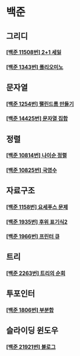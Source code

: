 # 백준

## 그리디

#### [[백준 11508번] 2+1 세일](/code-or-death/jiyu/baekjoon/bj_11508.md)

#### [[백준 1343번] 폴리오미노](/code-or-death/jiyu/baekjoon/bj_1343.md)

## 문자열

#### [[백준 1254번] 팰린드롬 만들기](/code-or-death/jiyu/baekjoon/bj_1254.md)

#### [[백준 14425번] 문자열 집합](/code-or-death/jiyu/baekjoon/bj_14425.md)

## 정렬

#### [[백준 10814번] 나이순 정렬](/code-or-death/jiyu/baekjoon/bj_10814.md)

#### [[백준 10825번] 국영수](/code-or-death/jiyu/baekjoon/bj_10825.md)

## 자료구조

#### [[백준 1158번] 요세푸스 문제](/code-or-death/jiyu/baekjoon/bj_1158.md)

#### [[백준 1935번] 후위 표기식2](/code-or-death/jiyu/baekjoon/bj_1935.md)

#### [[백준 1966번] 프린터 큐](/code-or-death/jiyu/baekjoon/bj_1966.md)

## 트리

#### [[백준 2263번] 트리의 순회](/code-or-death/jiyu/baekjoon/bj_2263.md)

## 투포인터

#### [[백준 1806번] 부분합](/code-or-death/jiyu/baekjoon/bj_1806.md)

## 슬라이딩 윈도우

#### [[백준 21921번] 블로그](/code-or-death/jiyu/baekjoon/bj_21921.md)
